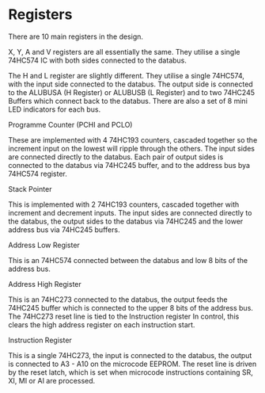 # Registers

There are 10 main registers in the design.

X, Y, A and V registers are all essentially the same. They utilise a single 74HC574 IC with both sides connected to the databus.

The H and L register are slightly different. They utilise a single 74HC574, with the input side connected to the databus. The output side is connected to the ALUBUSA (H Register) or ALUBUSB (L Register) and to two 74HC245 Buffers which connect back to the databus. There are also a set of 8 mini LED indicators for each bus.

Programme Counter (PCHI and PCLO)

These are implemented with 4 74HC193 counters, cascaded together so the increment input on the lowest will ripple through the others. The input sides are connected directly to the databus. Each pair of output sides is connected to the databus via 74HC245 buffer, and to the address bus bya 74HC574 register.

Stack Pointer

This is implemented with 2 74HC193 counters, cascaded together with increment and decrement inputs. The input sides are connected directly to the databus, the output sides to the databus via 74HC245 and the lower address bus via 74HC245 buffers.

Address Low Register

This is an 74HC574 connected between the databus and low 8 bits of the address bus.

Address High Register

This is an 74HC273 connected to the databus, the output feeds the 74HC245 buffer which is connected to the upper 8 bits of the address bus. The 74HC273 reset line is tied to the Instruction register In control, this clears the high address register on each instruction start.

Instruction Register

This is a single 74HC273, the input is connected to the databus, the output is connected to A3 - A10 on the microcode EEPROM. The reset line is driven by the reset latch, which is set when microcode instructions containing SR, XI, MI or AI are processed.

